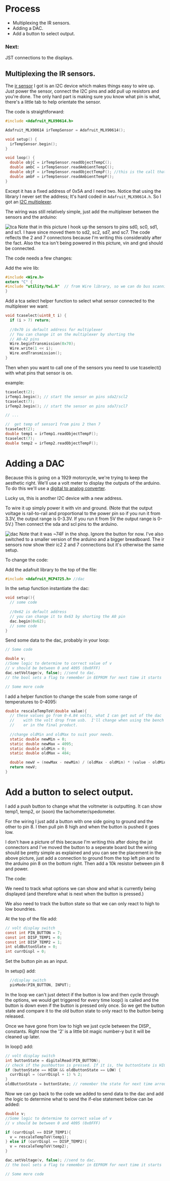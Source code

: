 # Process

 *  Multiplexing the IR sensors.
 *  Adding a DAC.
 *  Add a button to select output.

### Next:

JST connections to the displays.


## Multiplexing the IR sensors.

The [ir sensor](https://www.adafruit.com/product/1748) I got is an I2C device which makes things easy to wire up.  Just power the sensor, connect the I2C pins and add pull up resistors and you're done.  The only hard part is making sure you know what pin is what, there's a little tab to help orientate the sensor.

The code is straightforward:

```C
#include <Adafruit_MLX90614.h>

Adafruit_MLX90614 irTempSensor = Adafruit_MLX90614();

void setup() {
  irTempSensor.begin();
}

void loop() {
  double objC = irTempSensor.readObjectTempC();
  double ambC = irTempSensor.readAmbientTempC();
  double objF = irTempSensor.readObjectTempF(); //this is the call that I'm intersted in.
  double ambF = irTempSensor.readAmbientTempF();
}
```

Except it has a fixed address of 0x5A and I need two.  Notice that using the library I never set the address; It's hard coded in `Adafruit_MLX90614.h`.  So I got an [I2C multiplexer](https://www.adafruit.com/product/2717).

The wiring was still relatively simple, just add the multiplexer between the sensors and the arduino:

![tca](20190601_153602.jpg "tca")
Note that in this picture I hook up the sensors to pins sd0, sc0, sd1, and sc1.  I have since moved them to sd2, sc2, sd7, and sc7.  The code reflects the 2 and 7 connectons because I'm writing this considerably after the fact.  Also the tca isn't being powered in this picture, vin and gnd should be connected.

The code needs a few changes:


Add the wire lib:
```C
#include <Wire.h>
extern "C" { 
#include "utility/twi.h"  // from Wire library, so we can do bus scanning
}
```

Add a tca select helper function to select what sensor connected to the multiplexer we want:
```C
void tcaselect(uint8_t i) {
  if (i > 7) return;
  
  //0x70 is default address for multiplexer
  // You can change it on the multiplexer by shorting the 
  // A0-A2 pins
  Wire.beginTransmission(0x70); 
  Wire.write(1 << i);
  Wire.endTransmission();  
}
```

Then when you want to call one of the sensors you need to use tcaselect() with what pins that sensor is on.

example:
```C
tcaselect(2);
irTemp1.begin(); // start the sensor on pins sda2/scl2
tcaselect(7);
irTemp2.begin(); // start the sensor on pins sda7/scl7

// ...

//  get temp of sensor1 from pins 2 then 7
tcaselect(2);
double temp1 = irTemp1.readObjectTempF();
tcaselect(7);
double temp2 = irTemp2.readObjectTempF();
```


# Adding a DAC

Because this is going on a 1929 motorcycle, we're trying to keep the aesthetic right.  We'll use a volt meter to display the outputs of the arduino.  To do this we'll use a [digital to analog converter](https://www.adafruit.com/product/935).

Lucky us, this is another I2C device with a new address.

To wire it up simply power it with vin and ground.  (Note that the output voltage is rail-to-rail and proportional to the power pin so if you run it from 3.3V, the output range is 0-3.3V. If you run it from 5V the output range is 0-5V.)  Then connect the sda and scl pins to the arduino.

![dac](20190610_192915.jpg "dac")
Note that it was ~74F in the shop.  Ignore the button for now.  I've also switched to a smaller version of the arduino and a bigger breadboard.  The ir sensors now show their ic2 2 and 7 connections but it's otherwise the same setup.

To change the code:

Add the adafruit library to the top of the file:
```C
#include <Adafruit_MCP4725.h> //dac
```

In the setup function instantiate the dac:
```C
void setup(){
  // some code
  
  //0x62 is default address
  // you can change it to 0x63 by shorting the A0 pin
  dac.begin(0x62); 
  // some code
}
```

Send some data to the dac, probably in your loop:
```C
// Some code

double v;
//Some logic to determine to correct value of v
// v should be between 0 and 4095 (0x0FFF)
dac.setVoltage(v, false); //send to dac.  
// the bool sets a flag to remember in EEPROM for next time it starts

// Some more code
```

I add a helper function to change the scale from some range of temperatures to 0-4095:
```C
double rescaleTempToV(double value){
  // these values go from 0-4.84 volts, what I can get out of the dac
  //    with the volt drop from usb.  I'll change when using the bench power supply
  //    or in the final product.
  
  //change oldMin and oldMax to suit your needs.
  static double newMin = 0;
  static double newMax = 4095;
  static double oldMin = 0;
  static double oldMax = 484;

  double newV = (newMax - newMin) / (oldMax - oldMin) * (value - oldMin) + newMin;
  return newV;
}
```


# Add a button to select output.

I add a push button to change what the voltmeter is outputting.  It can show temp1, temp2, or (soon) the tachometer/spedometer.

For the wiring I just add a button with one side going to ground and the other to pin 8.  I then pull pin 8 high and when the button is pushed it goes low.

I don't have a picture of this because I'm writing this after doing the jst connectors and I've moved the button to a seperate board but the wiring should be pretty simple as explained and you can see the placement in the above picture, just add a connection to ground from the top left pin and to the arduino pin 8 on the bottom right.  Then add a 10k resistor between pin 8 and power.

The code:

We need to track what options we can show and what is currently being displayed (and therefore what is next when the button is pressed.)

We also need to track the button state so that we can only react to high to low boundries.

At the top of the file add:
```C
// volt display switch
const int PIN_BUTTON = 7;
const int DISP_TEMP1 = 0;
const int DISP_TEMP2 = 1;
int oldButtonState = 0;
int currDispl = 0;
```


Set the button pin as an input.

In setup() add:
```C
  //display switch
  pinMode(PIN_BUTTON, INPUT);
```

In the loop we can't just detect if the button is low and then cycle through the options, we would get triggered for every time loop() is called and the button is down even if the button is pressed only once. So we get the button state and compare it to the old button state to only react to the button being released.

Once we have gone from low to high we just cycle between the DISP_ constants.  Right now the '2' is a little bit magic number-y but it will be cleaned up later.

In loop() add:

```C
// volt display switch
int buttonState = digitalRead(PIN_BUTTON);
// check if the pushbutton is pressed. If it is, the buttonState is HIGH:
if (buttonState == HIGH && oldButtonState == LOW) {
  currDispl = (currDispl + 1) % 2;
}
oldButtonState = buttonState; // remember the state for next time arround
```

Now we can go back to the code we added to send data to the dac and add the logic to determine what to send the if-else statement below can be added:

```C
double v;
//Some logic to determine to correct value of v
// v should be between 0 and 4095 (0x0FFF)

if (currDispl == DISP_TEMP1){
  v = rescaleTempToV(temp1);
} else if (currDispl == DISP_TEMP2){
  v = rescaleTempToV(temp2);
}

dac.setVoltage(v, false); //send to dac.  
// the bool sets a flag to remember in EEPROM for next time it starts

// Some more code
```
